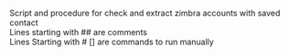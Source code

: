 Script and procedure for check and extract zimbra accounts with saved contact<br>
Lines starting with ## are comments<br>
Lines Starting with # [] are commands to run manually<br>
